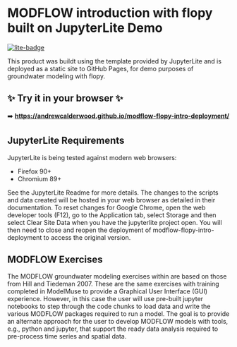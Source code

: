 # MODFLOW introduction with flopy built on JupyterLite Demo

[![lite-badge](https://jupyterlite.rtfd.io/en/latest/_static/badge.svg)](https://jupyterlite.github.io/demo)

This product was buildt using the template provided by JupyterLite and is deployed as a static site to GitHub Pages, for demo purposes of groundwater modeling with flopy.

## ✨ Try it in your browser ✨

➡️ **https://andrewcalderwood.github.io/modflow-flopy-intro-deployment/**

<!-- ignore for now, demo has short gif showing how to search url and basic interaction-->
  <!-- ![github-pages](https://user-images.githubusercontent.com/591645/120649478-18258400-c47d-11eb-80e5-185e52ff2702.gif) -->

## JupyterLite Requirements

JupyterLite is being tested against modern web browsers:

- Firefox 90+
- Chromium 89+

See the JupyterLite Readme for more details. The changes to the scripts and data created will be hosted in your web browser as detailed in their documentation. To reset changes for Google Chrome, open the web developer tools (F12), go to the Application tab, select Storage and then select Clear Site Data when you have the jupyterlite project open. You will then need to close and reopen the deployment of modflow-flopy-intro-deployment to access the original version.

## MODFLOW Exercises 

The MODFLOW groundwater modeling exercises within are based on those from Hill and Tiedeman 2007. These are the same exercises with training completed in ModelMuse to provide a Graphical User Interface (GUI) experience. However, in this case the user will use pre-built jupyter notebooks to step through the code chunks to load data and write the various MODFLOW packages required to run a model. The goal is to provide an alternate approach for the user to develop MODFLOW models with tools, e.g., python and jupyter, that support the ready data analysis required to pre-process time series and spatial data.